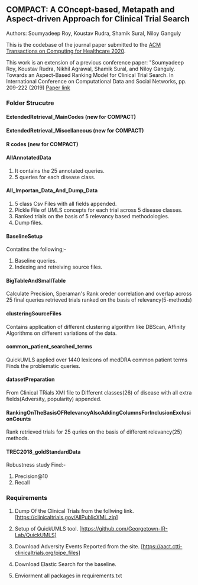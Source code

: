 ## COMPACT: A COncept-based, Metapath and Aspect-driven Approach for Clinical Trial Search
Authors: Soumyadeep Roy, Koustav Rudra, Shamik Sural, Niloy Ganguly

This is the codebase of the journal paper submitted to the [ACM Transactions on Computing for Healthcare 2020](https://dl.acm.org/journal/health). 

This work is an extension of a previous conference paper: "Soumyadeep Roy, Koustav Rudra, Nikhil Agrawal, Shamik Sural, and Niloy Ganguly. Towards an Aspect-Based Ranking Model for Clinical Trial Search. In International Conference on Computational Data and Social Networks, pp. 209-222 (2019) [Paper link](https://link.springer.com/chapter/10.1007/978-3-030-34980-6_25)


### Folder Strucutre

#### ExtendedRetrieval_MainCodes (new for COMPACT)

#### ExtendedRetrieval_Miscellaneous (new for COMPACT)

#### R codes (new for COMPACT)

#### AllAnnotatedData
1. It contains the 25 annotated queries.
2. 5 queries for each disease class.

#### All_Importan_Data_And_Dump_Data
1. 5 class Csv Files with all fields appended.
2. Pickle File of UMLS concepts for each trial across 5 disease classes.
3. Ranked trials on the basis of 5 relevancy based methodologies.
4. Dump files.

#### BaselineSetup
Contatins the following;-
1. Baseline queries.
2. Indexing and retreiving source files.

#### BigTableAndSmallTable
Calculate Precision, Speraman's Rank oreder correlation and overlap across 25 final queries retrieved trials ranked on the basis of relevancy(5-methods) 

#### clusteringSourceFiles
Contains application of different clustering algorithm like DBScan, Affinity Algorithms on different variations of the data.

#### common_patient_searched_terms
QuickUMLS applied over 1440 lexicons of medDRA common patient terms
Finds the problematic queries.

#### datasetPreparation
From Clinical TRials XMl file to Different classes(26) of disease with all extra fields(Adversity, popularity) appended.

#### RankingOnTheBasisOFRelevancyAlsoAddingColumnsForInclusionExclusionCounts
Rank retrieved trials for 25 quries on the basis of different relevancy(25) methods.

#### TREC2018_goldStandardData
Robustness study
Find:-
1. Precision@10
2. Recall

### Requirements
1. Dump Of the Clinical Trials from the follwing link.
[https://clinicaltrials.gov/AllPublicXML.zip]

2. Setup of QuickUMLS tool.
[https://github.com/Georgetown-IR-Lab/QuickUMLS]

3. Download Adversity Events Reported from the site.
[https://aact.ctti-clinicaltrials.org/pipe_files]

4. Download Elastic Search for the baseline.

4. Enviorment all packages in requirements.txt

